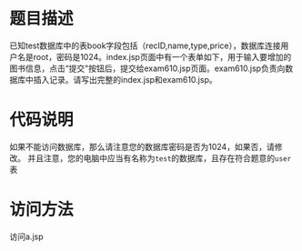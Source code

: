 # 题目描述
已知test数据库中的表book字段包括（recID,name,type,price），数据库连接用户名是root，密码是1024。index.jsp页面中有一个表单如下，用于输入要增加的图书信息，点击“提交"按钮后，提交给exam610.jsp页面。exam610.jsp负责向数据库中插入记录。请写出完整的index.jsp和exam610.jsp。

# 代码说明
如果不能访问数据库，那么请注意您的数据库密码是否为1024，如果否，请修改。
并且注意，您的电脑中应当有名称为`test`的数据库，且存在符合题意的`user`表

# 访问方法
访问a.jsp
